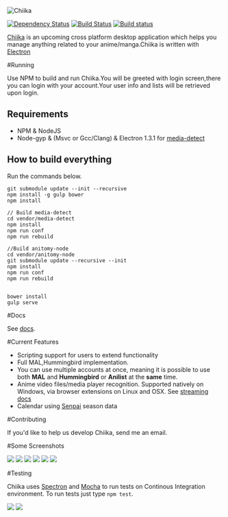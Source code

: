 ![Chiika](https://raw.githubusercontent.com/arkenthera/Chiika/master/resources/icon.png)

[![Dependency Status](https://david-dm.org/arkenthera/chiika.svg)](https://david-dm.org/arkenthera/chiika)
[![Build Status](https://travis-ci.org/arkenthera/Chiika.svg?branch=master)](https://travis-ci.org/arkenthera/Chiika)
[![Build status](https://ci.appveyor.com/api/projects/status/y28jtt8iic29kbon?svg=true)](https://ci.appveyor.com/project/arkenthera/chiika)


[Chiika](http://chiika.moe/) is an upcoming cross platform desktop application which helps you manage anything related to your anime/manga.Chiika is written with [Electron](https://github.com/atom/electron)

#Running

Use NPM to build and run Chiika.You will be greeted with login screen,there you can login with your account.Your user info and lists will be retrieved upon login.

## Requirements
- NPM & NodeJS
- Node-gyp & (Msvc or Gcc/Clang) & Electron 1.3.1 for [media-detect](https://github.com/arkenthera/media-detect)

## How to build everything

Run the commands below.

```
git submodule update --init --recursive
npm install -g gulp bower
npm install

// Build media-detect
cd vendor/media-detect
npm install
npm run conf
npm run rebuild

//Build anitomy-node
cd vendor/anitomy-node
git submodule update --recursive --init
npm install
npm run conf
npm run rebuild


bower install
gulp serve

```

#Docs

See [docs](https://github.com/arkenthera/Chiika/blob/master/docs/README.md).

#Current Features

- Scripting support for users to extend functionality
- Full MAL,Hummingbird implementation.
- You can use multiple accounts at once, meaning it is possible to use both **MAL** and **Hummingbird** or **Anilist** at the **same** time.
- Anime video files/media player recognition. Supported natively on Windows, via browser extensions on Linux and OSX. See [streaming docs](https://github.com/arkenthera/Chiika/blob/master/docs/streaming.md)
- Calendar using [Senpai](http://senpai.moe) season data


#Contributing

If you'd like to help us develop Chiika, send me an email.


#Some Screenshots

![](http://i.imgur.com/ttgemAa.png)
![](http://i.imgur.com/nVP4Hxv.png)
![](http://i.imgur.com/KHfJgS4.png)
![](http://i.imgur.com/tI3IUc7.png)
![](http://i.imgur.com/anlTzK5.png)
![](http://i.imgur.com/JlDAlkK.png)

#Testing

Chiika uses [Spectron](https://github.com/electron/spectron) and [Mocha](https://mochajs.org) to run tests on Continous Integration environment.
To run tests just type ```npm test```.


![](http://i.imgur.com/2ZB21Dp.png)
![](http://i.imgur.com/jVTHOYO.png)
